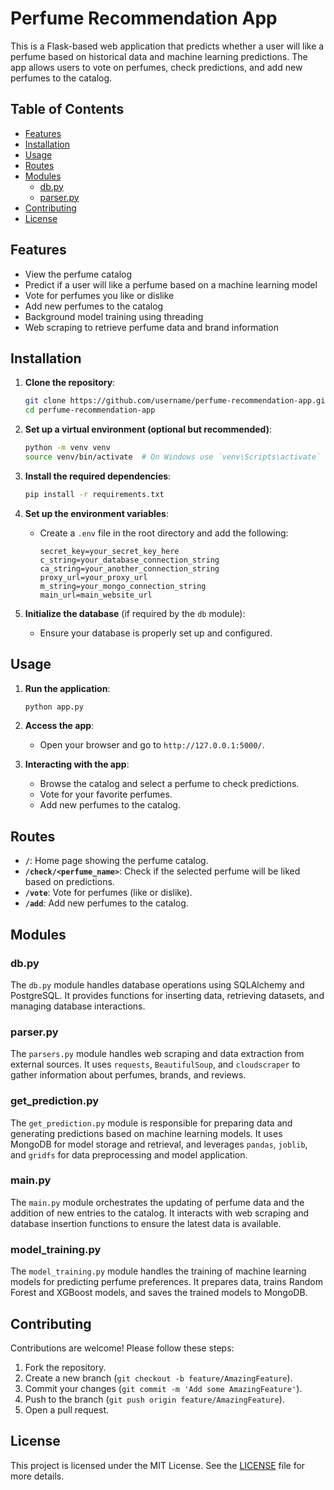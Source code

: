 # Perfume Recommendation App

This is a Flask-based web application that predicts whether a user will like a perfume based on historical data and machine learning predictions. The app allows users to vote on perfumes, check predictions, and add new perfumes to the catalog.

## Table of Contents

- [Features](#features)
- [Installation](#installation)
- [Usage](#usage)
- [Routes](#routes)
- [Modules](#modules)
  - [db.py](#dbpy)
  - [parser.py](#parserpy)
- [Contributing](#contributing)
- [License](#license)

## Features

- View the perfume catalog
- Predict if a user will like a perfume based on a machine learning model
- Vote for perfumes you like or dislike
- Add new perfumes to the catalog
- Background model training using threading
- Web scraping to retrieve perfume data and brand information

## Installation

1. **Clone the repository**:
    ```bash
    git clone https://github.com/username/perfume-recommendation-app.git
    cd perfume-recommendation-app
    ```

2. **Set up a virtual environment (optional but recommended)**:
    ```bash
    python -m venv venv
    source venv/bin/activate  # On Windows use `venv\Scripts\activate`
    ```

3. **Install the required dependencies**:
    ```bash
    pip install -r requirements.txt
    ```

4. **Set up the environment variables**:
   - Create a `.env` file in the root directory and add the following:
     ```
     secret_key=your_secret_key_here
     c_string=your_database_connection_string
     ca_string=your_another_connection_string
     proxy_url=your_proxy_url
     m_string=your_mongo_connection_string
     main_url=main_website_url
     ```

5. **Initialize the database** (if required by the `db` module):
   - Ensure your database is properly set up and configured.

## Usage

1. **Run the application**:
    ```bash
    python app.py
    ```

2. **Access the app**:
   - Open your browser and go to `http://127.0.0.1:5000/`.

3. **Interacting with the app**:
   - Browse the catalog and select a perfume to check predictions.
   - Vote for your favorite perfumes.
   - Add new perfumes to the catalog.

## Routes

- **`/`**: Home page showing the perfume catalog.
- **`/check/<perfume_name>`**: Check if the selected perfume will be liked based on predictions.
- **`/vote`**: Vote for perfumes (like or dislike).
- **`/add`**: Add new perfumes to the catalog.

## Modules

### db.py

The `db.py` module handles database operations using SQLAlchemy and PostgreSQL. It provides functions for inserting data, retrieving datasets, and managing database interactions.

### parser.py

The `parsers.py` module handles web scraping and data extraction from external sources. It uses `requests`, `BeautifulSoup`, and `cloudscraper` to gather information about perfumes, brands, and reviews.

### get_prediction.py

The `get_prediction.py` module is responsible for preparing data and generating predictions based on machine learning models. It uses MongoDB for model storage and retrieval, and leverages `pandas`, `joblib`, and `gridfs` for data preprocessing and model application.

### main.py

The `main.py` module orchestrates the updating of perfume data and the addition of new entries to the catalog. It interacts with web scraping and database insertion functions to ensure the latest data is available.

### model_training.py

The `model_training.py` module handles the training of machine learning models for predicting perfume preferences. It prepares data, trains Random Forest and XGBoost models, and saves the trained models to MongoDB.

## Contributing

Contributions are welcome! Please follow these steps:

1. Fork the repository.
2. Create a new branch (`git checkout -b feature/AmazingFeature`).
3. Commit your changes (`git commit -m 'Add some AmazingFeature'`).
4. Push to the branch (`git push origin feature/AmazingFeature`).
5. Open a pull request.

## License

This project is licensed under the MIT License. See the [LICENSE](LICENSE) file for more details.
